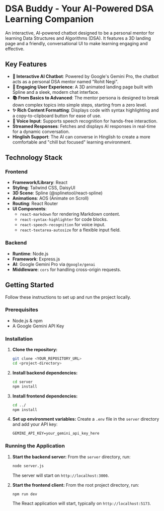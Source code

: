 # DSA Buddy - Your AI-Powered DSA Learning Companion

An interactive, AI-powered chatbot designed to be a personal mentor for learning Data Structures and Algorithms (DSA). It features a 3D landing page and a friendly, conversational UI to make learning engaging and effective.

## Key Features

-   **🤖 Interactive AI Chatbot**: Powered by Google's Gemini Pro, the chatbot acts as a personal DSA mentor named "Rohit Negi".
-   **🚀 Engaging User Experience**: A 3D animated landing page built with Spline and a sleek, modern chat interface.
-   **📚 From Basics to Advanced**: The mentor persona is designed to break down complex topics into simple steps, starting from a zero level.
-   **✨ Rich Content Formatting**: Displays code with syntax highlighting and a copy-to-clipboard button for ease of use.
-   **🎤 Voice Input**: Supports speech recognition for hands-free interaction.
-   **Streamed Responses**: Fetches and displays AI responses in real-time for a dynamic conversation.
-   **Hinglish Support**: The AI can converse in Hinglish to create a more comfortable and "chill but focused" learning environment.

## Technology Stack

### Frontend

-   **Framework/Library**: React
-   **Styling**: Tailwind CSS, DaisyUI
-   **3D Scene**: Spline (@splinetool/react-spline)
-   **Animations**: AOS (Animate on Scroll)
-   **Routing**: React Router
-   **UI Components**:
    -   `react-markdown` for rendering Markdown content.
    -   `react-syntax-highlighter` for code blocks.
    -   `react-speech-recognition` for voice input.
    -   `react-textarea-autosize` for a flexible input field.

### Backend

-   **Runtime**: Node.js
-   **Framework**: Express.js
-   **AI**: Google Gemini Pro via `@google/genai`
-   **Middleware**: `cors` for handling cross-origin requests.

## Getting Started

Follow these instructions to set up and run the project locally.

### Prerequisites

-   Node.js & npm
-   A Google Gemini API Key

### Installation

1.  **Clone the repository:**
    ```sh
    git clone <YOUR_REPOSITORY_URL>
    cd <project-directory>
    ```
2.  **Install backend dependencies:**
    ```sh
    cd server
    npm install
    ```
3.  **Install frontend dependencies:**
    ```sh
    cd ../
    npm install
    ```
4.  **Set up environment variables:**
    Create a `.env` file in the `server` directory and add your API key:
    ```env
    GEMINI_API_KEY=your_gemini_api_key_here
    ```

### Running the Application

1.  **Start the backend server:**
    From the `server` directory, run:
    ```sh
    node server.js
    ```
    The server will start on `http://localhost:3000`.

2.  **Start the frontend client:**
    From the root project directory, run:
    ```sh
    npm run dev
    ```
    The React application will start, typically on `http://localhost:5173`.

